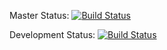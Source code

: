 Master Status: [![Build Status](https://travis-ci.org/garritfra/Portfolio.svg?branch=master)](https://travis-ci.org/garritfra/Portfolio)

Development Status: [![Build Status](https://travis-ci.org/garritfra/Portfolio.svg?branch=Development)](https://travis-ci.org/garritfra/Portfolio)
